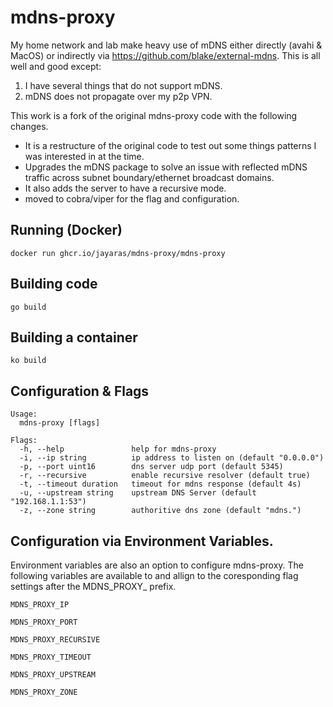 # mdns-proxy
My home network and lab make heavy use of mDNS either directly (avahi & MacOS) or indirectly via https://github.com/blake/external-mdns.  This is all well and good except:  
1.  I have several things that do not support mDNS.
2.  mDNS does not propagate over my p2p VPN.

This work is a fork of the original mdns-proxy code with the following changes.
* It is a restructure of the original code to test out some things patterns I was interested in at the time.
* Upgrades the mDNS package to solve an issue with reflected mDNS traffic across subnet boundary/ethernet broadcast domains.  
* It also adds the server to have a recursive mode. 
* moved to cobra/viper for the flag and configuration.

## Running (Docker)
`docker run ghcr.io/jayaras/mdns-proxy/mdns-proxy`
## Building code
`go build`
## Building a container
`ko build`
## Configuration & Flags
```
Usage:
  mdns-proxy [flags]

Flags:
  -h, --help               help for mdns-proxy
  -i, --ip string          ip address to listen on (default "0.0.0.0")
  -p, --port uint16        dns server udp port (default 5345)
  -r, --recursive          enable recursive resolver (default true)
  -t, --timeout duration   timeout for mdns response (default 4s)
  -u, --upstream string    upstream DNS Server (default "192.168.1.1:53")
  -z, --zone string        authoritive dns zone (default "mdns.")
```
## Configuration via Environment Variables.  
Environment variables are also an option to configure mdns-proxy.  The following variables are available to and allign to the coresponding flag settings after the MDNS_PROXY_ prefix.

```MDNS_PROXY_IP```

```MDNS_PROXY_PORT```

```MDNS_PROXY_RECURSIVE```

```MDNS_PROXY_TIMEOUT```

```MDNS_PROXY_UPSTREAM```

```MDNS_PROXY_ZONE```